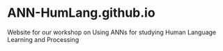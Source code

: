 # ANN-HumLang.github.io
Website for our workshop on Using ANNs for studying Human Language Learning and Processing

